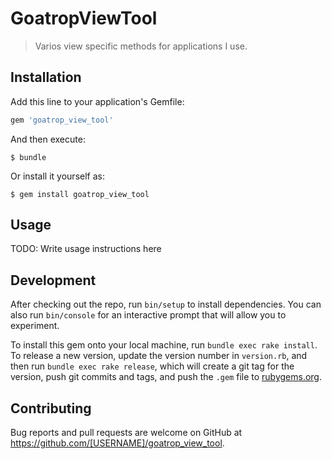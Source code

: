 # GoatropViewTool

> Varios view specific methods for applications I use.

## Installation

Add this line to your application's Gemfile:

```ruby
gem 'goatrop_view_tool'
```

And then execute:

    $ bundle

Or install it yourself as:

    $ gem install goatrop_view_tool

## Usage

TODO: Write usage instructions here

## Development

After checking out the repo, run `bin/setup` to install dependencies. You can also run `bin/console` for an interactive prompt that will allow you to experiment.

To install this gem onto your local machine, run `bundle exec rake install`. To release a new version, update the version number in `version.rb`, and then run `bundle exec rake release`, which will create a git tag for the version, push git commits and tags, and push the `.gem` file to [rubygems.org](https://rubygems.org).

## Contributing

Bug reports and pull requests are welcome on GitHub at https://github.com/[USERNAME]/goatrop_view_tool.

